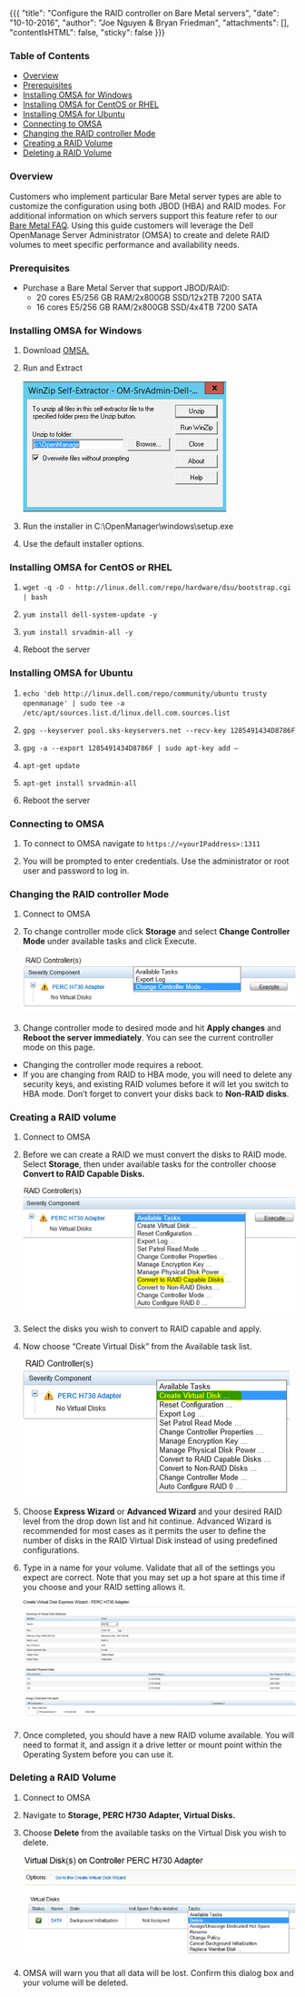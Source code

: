 
{{{
"title": "Configure the RAID controller on Bare Metal servers",
"date": "10-10-2016",
"author": "Joe Nguyen & Bryan Friedman",
"attachments": [],
"contentIsHTML": false,
"sticky": false
}}}

### Table of Contents

* [Overview](#overview)
* [Prerequisites](#prerequisites)
* [Installing OMSA for Windows](#installing-omsa-for-windows)
* [Installing OMSA for CentOS or RHEL](#installing-omsa-for-centos-or-rhel)
* [Installing OMSA for Ubuntu](#installing-omsa-for-ubuntu)
* [Connecting to OMSA](#connecting-to-omsa)
* [Changing the RAID controller Mode](#changing-the-raid-controller-mode)
* [Creating a RAID Volume](#creating-a-raid-volume)
* [Deleting a RAID Volume](#deleting-a-raid-volume)

### Overview

Customers who implement particular Bare Metal server types are able to customize the configuration using both JBOD (HBA) and RAID modes.  For additional information on which servers support this feature refer to our [Bare Metal FAQ](../Servers/bare-metal-faq.md).  Using this guide customers will leverage the Dell OpenManage Server Administrator (OMSA) to create and delete RAID volumes to meet specific performance and availability needs.

### Prerequisites

* Purchase a Bare Metal Server that support JBOD/RAID:
  * 20 cores E5/256 GB RAM/2x800GB SSD/12x2TB 7200 SATA
  * 16 cores E5/256 GB RAM/2x800GB SSD/4x4TB 7200 SATA

### Installing OMSA for Windows

1. Download [OMSA.](http://www.dell.com/support/contents/us/en/04/article/Product-Support/Self-support-Knowledgebase/enterprise-resource-center/SystemsManagement/OMSA)

2. Run and Extract

    ![OMSA self-extractor](../images/bare_metal_omsa_1.png)

3. Run the installer in C:\OpenManager\windows\setup.exe

4. Use the default installer options.

### Installing OMSA for CentOS or RHEL

1. ```wget -q -O - http://linux.dell.com/repo/hardware/dsu/bootstrap.cgi | bash```

2. ```yum install dell-system-update -y```

3. ```yum install srvadmin-all -y```

4. Reboot the server

### Installing OMSA for Ubuntu

1. ```echo 'deb http://linux.dell.com/repo/community/ubuntu trusty openmanage' | sudo tee -a /etc/apt/sources.list.d/linux.dell.com.sources.list```

2. ```gpg --keyserver pool.sks-keyservers.net --recv-key 1285491434D8786F```

3. ```gpg -a --export 1285491434D8786F | sudo apt-key add –```

4. ```apt-get update```

5. ```apt-get install srvadmin-all```

6. Reboot the server

### Connecting to OMSA

1. To connect to OMSA navigate to ```https://<yourIPaddress>:1311```

2. You will be prompted to enter credentials. Use the administrator or root user and password to log in.

### Changing the RAID controller Mode

1. Connect to OMSA

2. To change controller mode click **Storage** and select **Change Controller Mode** under available tasks and click Execute.

    ![RAID controller mode](../images/bare_metal_omsa_2.png)

3. Change controller mode to desired mode and hit **Apply changes** and **Reboot the server immediately**. You can see the current controller mode on this page.
  * Changing the controller mode requires a reboot.
  * If you are changing from RAID to HBA mode, you will need to delete any security keys, and existing RAID volumes before it will let you switch to HBA mode. Don’t forget to convert your disks back to **Non-RAID disks**.

### Creating a RAID volume

1. Connect to OMSA

2. Before we can create a RAID we must convert the disks to RAID mode. Select **Storage**, then under available tasks for the controller choose **Convert to RAID Capable Disks.**

    ![Convert to RAID capable disks](../images/bare_metal_omsa_3.png)

3. Select the disks you wish to convert to RAID capable and apply.

4. Now choose “Create Virtual Disk” from the Available task list.

    ![Create virtual disk](../images/bare_metal_omsa_4.png)

5. Choose **Express Wizard** or **Advanced Wizard** and your desired RAID level from the drop down list and hit continue. Advanced Wizard is recommended for most cases as it permits the user to define the number of disks in the RAID Virtual Disk instead of using predefined configurations.

6. Type in a name for your volume. Validate that all of the settings you expect are correct. Note that you may set up a hot spare at this time if you choose and your RAID setting allows it.

    ![RAID virtual disk details](../images/bare_metal_omsa_5.png)

7. Once completed, you should have a new RAID volume available. You will need to format it, and assign it a drive letter or mount point within the Operating System before you can use it.

### Deleting a RAID Volume

1. Connect to OMSA

2. Navigate to **Storage, PERC H730 Adapter, Virtual Disks.**

3. Choose **Delete** from the available tasks on the Virtual Disk you wish to delete.

    ![delete virtual disk](../images/bare_metal_omsa_6.png)

4. OMSA will warn you that all data will be lost. Confirm this dialog box and your volume will be deleted.
